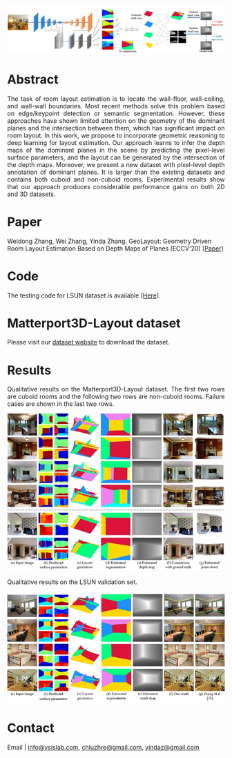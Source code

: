 
<img src="https://raw.githubusercontent.com/AyaseChihaya/AyaseChihaya.github.io/master/illustration.jpg" width="635">

# Abstract
<p align="justify">
The task of room layout estimation is to locate the wall-floor, wall-ceiling, and wall-wall boundaries. Most recent methods solve this problem based on edge/keypoint detection or semantic segmentation. However, these approaches have shown limited attention on the geometry of the dominant planes and the intersection between them, which has significant impact on room layout. In this work, we propose to incorporate geometric reasoning to deep learning for layout estimation. Our approach learns to infer the depth maps of the dominant planes in the scene by predicting the pixel-level surface parameters, and the layout can be generated by the intersection of the depth maps. Moreover, we present a new dataset with pixel-level depth annotation of dominant planes. It is larger than the existing datasets and contains both cuboid and non-cuboid rooms. Experimental results show that our approach produces considerable performance gains on both 2D and 3D datasets.
</p>

# Paper
Weidong Zhang, Wei Zhang, Yinda Zhang. GeoLayout: Geometry Driven Room Layout Estimation Based on Depth Maps of Planes (ECCV'20)
[[Paper]](https://raw.githubusercontent.com/AyaseChihaya/AyaseChihaya.github.io/master/2606.pdf)

# Code
The testing code for LSUN dataset is available [[Here]](https://1drv.ms/u/s!AkZQfT-ffNDGinypk2Q5Hap-kpDD?e=FfvpSk).

# Matterport3D-Layout dataset
Please visit our [dataset website](https://vsislab.github.io/Matterport3D-Layout/) to download the dataset. 

# Results
<p align="justify">
Qualitative results on the Matterport3D-Layout dataset. The first two rows are cuboid rooms and the following two rows are non-cuboid rooms. Failure cases are shown in the last two rows.
</p>

<img src="https://raw.githubusercontent.com/AyaseChihaya/AyaseChihaya.github.io/master/res3d.jpg" width="635" >

Qualitative results on the LSUN validation set.

<img src="https://raw.githubusercontent.com/AyaseChihaya/AyaseChihaya.github.io/master/res2d.jpg" width="635" >


# Contact
Email | <info@vsislab.com>, <chluzhre@gmail.com>, <yindaz@gmail.com>
